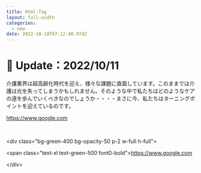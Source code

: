 ```yaml
---
title: Html-Tag
layout: full-width
categories:
  - new
date: 2022-10-18T07:12:40.974Z
---
```

<h1 class="black-600 text-right text-xs"> 🔄 Update：2022/10/11</h1>

介護業界は超高齢化時代を迎え、様々な課題に直面しています。このままでは介護は光を失ってしまうかもしれません。そのような中で私たちはどのようなケアの道を歩んでいくべきなのでしょうか・・・・まさに今、私たちはターニングポイントを迎えているのです。<br>

<div class="bg-green-400 bg-opacity-50 p-2 w-full h-full"> 

<span class="text-xl text-green-500 font-bold"><https://www.google.com></span>

</div><br>



<﻿div class="bg-green-400 bg-opacity-50 p-2 w-full h-full">

<﻿span class="text-xl text-green-500 font0-bold"><https://www.google.com></span>

<﻿/div>